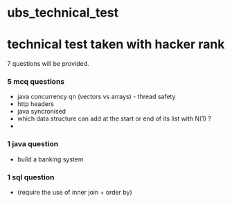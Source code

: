 # ubs_technical_test

# technical test taken with hacker rank
7 questions will be provided.

### 5 mcq questions
* java concurrency qn (vectors vs arrays) - thread safety
* http headers
* java syncronised
* which data structure can add at the start or end of its list with N(1) ?
* 
### 1 java question
* build a banking system
### 1 sql question 
* (require the use of inner join + order by)
